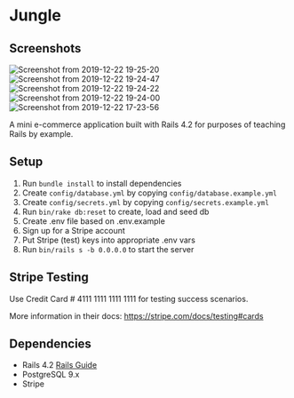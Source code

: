 # Jungle

## Screenshots
![Screenshot from 2019-12-22 19-25-20](https://user-images.githubusercontent.com/48977789/71331908-5af5d500-24f1-11ea-834d-4da3188b65ea.png)
![Screenshot from 2019-12-22 19-24-47](https://user-images.githubusercontent.com/48977789/71331909-5af5d500-24f1-11ea-9010-df3b58fe305c.png)
![Screenshot from 2019-12-22 19-24-22](https://user-images.githubusercontent.com/48977789/71331910-5af5d500-24f1-11ea-92ce-31cc783bd0c9.png)
![Screenshot from 2019-12-22 19-24-00](https://user-images.githubusercontent.com/48977789/71331911-5af5d500-24f1-11ea-8315-97507bd48814.png)
![Screenshot from 2019-12-22 17-23-56](https://user-images.githubusercontent.com/48977789/71331912-5b8e6b80-24f1-11ea-84f2-c2dfb982e778.png)

A mini e-commerce application built with Rails 4.2 for purposes of teaching Rails by example.


## Setup

1. Run `bundle install` to install dependencies
2. Create `config/database.yml` by copying `config/database.example.yml`
3. Create `config/secrets.yml` by copying `config/secrets.example.yml`
4. Run `bin/rake db:reset` to create, load and seed db
5. Create .env file based on .env.example
6. Sign up for a Stripe account
7. Put Stripe (test) keys into appropriate .env vars
8. Run `bin/rails s -b 0.0.0.0` to start the server

## Stripe Testing

Use Credit Card # 4111 1111 1111 1111 for testing success scenarios.

More information in their docs: <https://stripe.com/docs/testing#cards>

## Dependencies

* Rails 4.2 [Rails Guide](http://guides.rubyonrails.org/v4.2/)
* PostgreSQL 9.x
* Stripe
